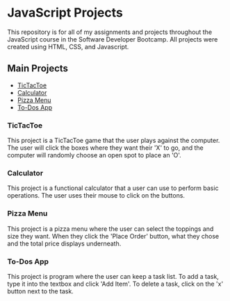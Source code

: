 # JavaScript Projects
This repository is for all of my assignments and projects throughout the JavaScript course in the Software Developer Bootcamp.
All projects were created using HTML, CSS, and Javascript.
 
## Main Projects

- [TicTacToe](https://github.com/elishakstevens/JavaScript-Projects/tree/main/TicTacToe)
- [Calculator](https://github.com/elishakstevens/JavaScript-Projects/tree/main/Calculator)
- [Pizza Menu](https://github.com/elishakstevens/JavaScript-Projects/tree/main/Pizza_Project)
- [To-Dos App](https://github.com/elishakstevens/JavaScript-Projects/tree/main/todo_app)

### TicTacToe
This project is a TicTacToe game that the user plays against the computer. The user will click the boxes where they want their 'X' to go, and the computer will randomly choose an open spot to place an 'O'.

### Calculator
This project is a functional calculator that a user can use to perform basic operations. The user uses their mouse to click on the buttons.

### Pizza Menu
This project is a pizza menu where the user can select the toppings and size they want. When they click the 'Place Order' button, what they chose and the total price displays underneath.

### To-Dos App
This project is program where the user can keep a task list. To add a task, type it into the textbox and click 'Add Item'. To delete a task, click on the 'x' button next to the task.
